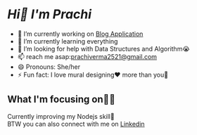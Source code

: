 #  ***Hi👋 I'm Prachi***

- 🔭 I’m currently working on [Blog Application](https://github.com/prachi2523/Blogg-Application.git)
- 🌱 I’m currently learning everything
- 🤔 I’m looking for help with Data Structures and Algorithm😭
- 📫 reach me asap:prachiverma2521@gmail.com
- 😄 Pronouns: She/her
- ⚡ Fun fact: I love mural designing❤️ more than you🤣

## What I'm focusing on👩‍💻
Currently improving my Nodejs skill🎯<br>
BTW you can also connect with me on [Linkedin](https://www.linkedin.com/in/prachi-verma-b10111245)

<!-- ### Language and Tools used:
<img src="https://upload.wikimedia.org/wikipedia/commons/6/6a/JavaScript-logo.png" alt=javaScript width=30px /> -->
<!--
**prachi2523/prachi2523** is a ✨ _special_ ✨ repository because its `README.md` (this file) appears on your GitHub profile.

Here are some ideas to get you started:

- 🔭 I’m currently working on ...
- 🌱 I’m currently learning ...
- 👯 I’m looking to collaborate on ...
- 🤔 I’m looking for help with ...
- 💬 Ask me about ...
- 📫 How to reach me: ...
- 😄 Pronouns: ...
- ⚡ Fun fact: ...
-->
